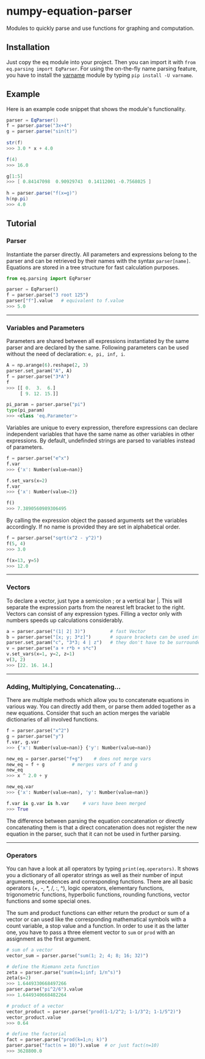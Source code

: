 # numpy-equation-parser
Modules to quickly parse and use functions for graphing and computation.

## Installation
Just copy the eq module into your project. Then you can import it with `from eq.parsing import EqParser`.
For using the on-the-fly name parsing feature, you have to install
the [varname](https://github.com/pwwang/python-varname) module by 
typing `pip install -U varname`.

## Example
Here is an example code snippet that shows the module's functionality.

```java
parser = EqParser()
f = parser.parse("3x+4")
g = parser.parse("sin(t)")
	
str(f)
>>> 3.0 * x + 4.0

f(4)
>>> 16.0

g[1:5]
>>> [ 0.84147098  0.90929743  0.14112001 -0.7568025 ]
	
h = parser.parse("f(x=g)")
h(np.pi)
>>> 4.0
```

## Tutorial

### Parser
Instantiate the parser directly. All parameters and expressions belong to the parser and can 
be retrieved by their names with the syntax `parser[name]`. Equations are stored in a tree structure 
for fast calculation purposes.
```python
from eq.parsing import EqParser

parser = EqParser()
f = parser.parse("3 root 125")
parser["f"].value	# equivalent to f.value
>>> 5.0
```

_____________________________

### Variables and Parameters
Parameters are shared between all expressions instantiated by the same parser and are
declared by the same. Following parameters can be used without the need of declaration: `e, pi, inf, i`.
```python
A = np.arange(6).reshape(2, 3)
parser.set_param("A", A)
f = parser.parse("3*A")
f
>>> [[ 0.  3.  6.]
     [ 9. 12. 15.]]

pi_param = parser.parse("pi")
type(pi_param)
>>> <class 'eq.Parameter'>
```

Variables are unique to every expression, therefore expressions can declare independent variables 
that have the same name as other variables in other expressions. By default, undefinded strings 
are parsed to variables instead of parameters.
```python
f = parser.parse("e^x")
f.var
>>> {'x': Number(value=nan)}

f.set_vars(x=2)
f.var
>>> {'x': Number(value=2)}

f()
>>> 7.3890560989306495
```
By calling the expression object the passed arguments set the variables accordingly. If no name 
is provided they are set in alphabetical order.
```python
f = parser.parse("sqrt(x^2 - y^2)")
f(5, 4)
>>> 3.0

f(x=13, y=5)
>>> 12.0
```

____________________________________


### Vectors
To declare a vector, just type a semicolon ; or a vertical bar |. This will separate 
the expression parts from the nearest left bracket to the right. Vectors can consist of 
any expression types. Filling a vector only with numbers speeds up calculations considerably.
```python
a = parser.parse("(1| 2| 3)")         # fast Vector
b = parser.parse("[x; y; 3*z]")	      # square brackets can be used interchangeably
parser.set_param("c", "3*3; 4 | z")   # they don't have to be surrounded by brackets
v = parser.parse("a + r*b + s*c")
v.set_vars(x=1, y=2, z=1)
v(3, 2)
>>> [22. 16. 14.]
```

____________________________________

### Adding, Multiplying, Concatenating...
There are multiple methods which allow you to concatenate equations in various way.
You can directly add them, or parse them added together as a new equations. Consider that 
such an action merges the variable dictionaries of all involved functions.
```python
f = parser.parse("x^2")
g = parser.parse("y")
f.var, g.var
>>> {'x': Number(value=nan)} {'y': Number(value=nan)}

new_eq = parser.parse("f+g")	# does not merge vars
new_eq = f + g			# merges vars of f and g
new_eq
>>> x ^ 2.0 + y

new_eq.var
>>> {'x': Number(value=nan), 'y': Number(value=nan)}

f.var is g.var is h.var 	# vars have been merged
>>> True
```
The difference between parsing the equation concatenation or directly concatenating them is that 
a direct concatenation does not register the new equation in the parser, such that it can not be used 
in further parsing.

____________________________________

### Operators
You can have a look at all operators by typing `print(eq.operators)`. It shows you a dictionary of all operator 
strings as well as their number of input arguments, precedences and corresponding functions. There are all basic 
operators (+, -, \*, /, :, ^), logic operators, elementary functions, trigonometric functions, hyperbolic functions, 
rounding functions, vector functions and some special ones.

The sum and product functions can either return the product or sum of a vector or can used like the corresponding mathematical 
symbols with a count variable, a stop value and a function. In order to use it as the latter one, you have to pass a three element 
vector to `sum` or `prod` with an assignment as the first argument.
```python
# sum of a vector
vector_sum = parser.parse("sum(1; 2; 4; 8; 16; 32)")

# define the Riemann zeta function
zeta = parser.parse("sum(n=1;inf; 1/n^s)")
zeta(s=2)
>>> 1.6449330668497266
parser.parse("pi^2/6").value
>>> 1.6449340668482264

# product of a vector
vector_product = parser.parse("prod(1-1/2^2; 1-1/3^2; 1-1/5^2)")
vector_product.value
>>> 0.64

# define the factorial
fact = parser.parse("prod(k=1;n; k)")
parser.parse("fact(n = 10)").value	# or just fact(n=10)
>>> 3628800.0
```

